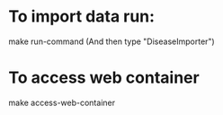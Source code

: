 # To import data run:
  make run-command (And then type "DiseaseImporter")

# To access web container
  make access-web-container

